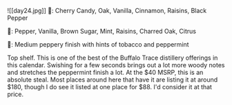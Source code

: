 ![[day24.jpg]]
👃: Cherry Candy, Oak, Vanilla, Cinnamon, Raisins, Black Pepper

👅: Pepper, Vanilla, Brown Sugar, Mint, Raisins, Charred Oak, Citrus

🏁: Medium peppery finish with hints of tobacco and peppermint

Top shelf.  This is one of the best of the Buffalo Trace distillery offerings in this calendar.  Swishing for a few seconds brings out a lot more woody notes and stretches the peppermint finish a lot.  At the $40 MSRP, this is an absolute steal.  Most places around here that have it are listing it at around $180, though I do see it listed at one place for $88.  I'd consider it at that price. 